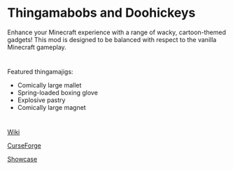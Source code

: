 # Thingamabobs and Doohickeys

Enhance your Minecraft experience with a range of wacky, cartoon-themed gadgets! This mod is designed to be balanced with respect to the vanilla Minecraft gameplay.
#

Featured thingamajigs:
* Comically large mallet
* Spring-loaded boxing glove
* Explosive pastry
* Comically large magnet
#

[Wiki](https://github.com/wleethecoder/Thingamabobs-And-Doohickeys-Minecraft-Mod/wiki)

[CurseForge](https://www.curseforge.com/minecraft/mc-mods/thingamabobs-and-doohickeys)

[Showcase](https://youtu.be/tNNwNC9EmNw)
